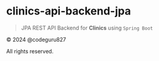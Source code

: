 # clinics-api-backend-jpa

> JPA REST API Backend for **Clinics** using `Spring Boot`

&copy; 2024 @codeguru827

All rights reserved.
